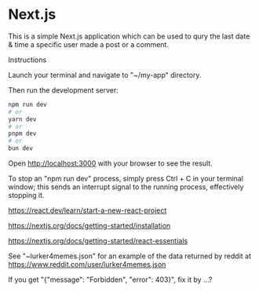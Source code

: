 # Next.js

This is a simple Next.js application which can be used to qury the last date & time a specific user made a post or a comment.


Instructions

Launch your terminal and navigate to "~/my-app" directory.

Then run the development server:

```bash
npm run dev
# or
yarn dev
# or
pnpm dev
# or
bun dev
```

Open [http://localhost:3000](http://localhost:3000) with your browser to see the result.

To stop an "npm run dev" process, simply press Ctrl + C in your terminal window; this sends an interrupt signal to the running process, effectively stopping it.


https://react.dev/learn/start-a-new-react-project

https://nextjs.org/docs/getting-started/installation

https://nextjs.org/docs/getting-started/react-essentials


See "~lurker4memes.json" for an example of the data returned by reddit at https://www.reddit.com/user/lurker4memes.json

If you get "{"message": "Forbidden", "error": 403}", fix it by ...?
